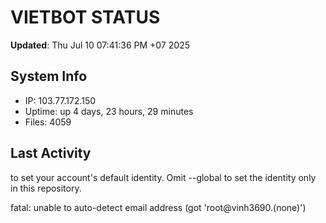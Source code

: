 # VIETBOT STATUS
**Updated**: Thu Jul 10 07:41:36 PM +07 2025

## System Info
- IP: 103.77.172.150
- Uptime: up 4 days, 23 hours, 29 minutes
- Files: 4059

## Last Activity

to set your account's default identity.
Omit --global to set the identity only in this repository.

fatal: unable to auto-detect email address (got 'root@vinh3690.(none)')
